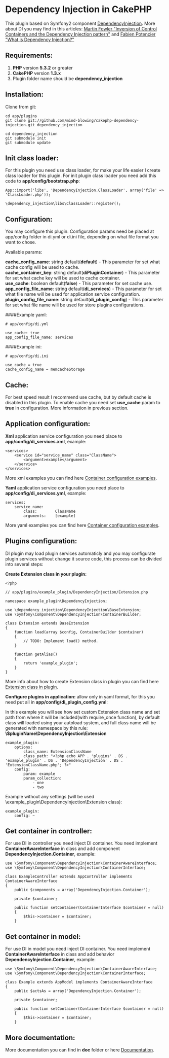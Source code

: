 Dependency Injection in CakePHP
===============================
This plugin based on Symfony2 component [DependencyInjection](https://github.com/symfony/DependencyInjection).
More about DI you may find in this articles: [Martin Fowler "Inversion of Control Containers and the Dependency Injection pattern"](http://martinfowler.com/articles/injection.html) and [Fabien Potencier "What is Dependency Injection?"](http://fabien.potencier.org/article/11/what-is-dependency-injection)


Requirements:
-------------
1. **PHP** version **5.3.2** or greater
2. **CakePHP** version **1.3.x**
3. Plugin folder name should be **dependency_injection**


Installation:
-------------

Clone from git:

    cd app/plugins
    git clone git://github.com/mind-blowing/cakephp-dependency-injection.git dependency_injection

    cd dependency_injection
    git submodule init
    git submodule update



Init class loader:
------------------
For this plugin you need use class loader, for make your life easier I create class loader for this plugin.
For init plugin class loader you need add this code to **app/config/bootstrap.php**:

    App::import('libs', 'DependencyInjection.ClassLoader', array('file' => 'ClassLoader.php'));
    
    \dependency_injection\libs\ClassLoader::register();


Configuration:
--------------
You may configure this plugin. Configuration params need be placed at app/config folder in di.yml or di.ini file, depending on what file format you want to chose.

Available params:

**cache_config_name**: string default(**default**) - This parameter for set what cache config will be used to cache.<br />
**cache_container_key**: string default(**diPluginContainer**) - This parameter for set what cache key will be used to cache container.<br />
**use_cache**: boolean default(**false**) - This parameter for set cache use.<br />
**app_config_file_name**: string default(**di_services**) - This parameter for set what file name will be used for application service configuration.<br />
**plugin_config_file_name**: string default(**di_plugin_config**) - This parameter for set what file name will be used for store plugins configurations.<br />

####Example yaml:

    # app/config/di.yml

    use_cache: true
    app_config_file_name: services


####Example ini:

    # app/config/di.ini

    use_cache = true
    cache_config_name = memcacheStorage


Cache:
------
For best speed result I recommend use cache, but by default cache is disabled in this plugin. To enable cache you need set **use_cache** param to **true** in configuration. More information in previous section.


Application configuration:
-------------------------
**Xml** application service configuration you need place to **app/config/di_services.xml**, example:

    <services>
        <service id="service_name" class="ClassName">
            <argument>example</argument>
        </service>
    </services>
More xml examples you can find here [Container configuration examples](https://github.com/mind-blowing/cakephp-dependency-injection/blob/master/doc/container_configuration_examples.md).


**Yaml** application service configuration you need place to **app/config/di_services.yml**, example:

    services:
        service_name:
            class:        ClassName
            arguments:    [example]
More yaml examples you can find here [Container configuration examples](https://github.com/mind-blowing/cakephp-dependency-injection/blob/master/doc/container_configuration_examples.md).


Plugins configuration:
----------------------

DI plugin may load plugin services automaticly and you may configurate plugin services without change it source code, this process can be divided into several steps:

**Create Extension class in your plugin:**

    <?php

    // app/plugins/example_plugin/DependencyInjection/Extension.php

    namespace example_plugin\DependencyInjection;

    use \dependency_injection\DependencyInjection\BaseExtension;
    use \Symfony\Component\DependencyInjection\ContainerBuilder;

    class Extension extends BaseExtension
    {
        function load(array $config, ContainerBuilder $container)
        {
            // TODO: Implement load() method.
        }

        function getAlias()
        {
            return 'example_plugin';
        }
    }
More info about how to create Extension class in plugin you can find here [Extension class in plugin](https://github.com/mind-blowing/cakephp-dependency-injection/blob/master/doc/extension_class_in_plugin.md).

**Configure plugins in application:** allow only in yaml format, for this you need put all in **app/config/di_plugin_config.yml**:

In this example you will see how set  custom  Extension class name and set path from where it will be included(with require_once function),
by default class will loaded using your autoload system, and full class name will be generated with namespace by this rule: **\\$pluginName\\DependencyInjection\\Extension**

    example_plugin:
        options:
            class_name: ExtensionClassName
            class_path: "<?php echo APP . 'plugins' . DS . 'example_plugin' . DS . 'DependencyInjection' . DS . 'ExtensionClassName.php'; ?>"
        config:
            param: example
            param_collection:
                - one
                - two

Example without any settings (will be used \\example_plugin\\DependencyInjection\\Extension class):

    example_plugin:
        config: ~


Get container in controller:
----------------------------
For use DI in controller you need inject DI container. You need implement **ContainerAwareInterface** in class and add component **DependencyInjection.Container**, example:

    use \Symfony\Component\DependencyInjection\ContainerAwareInterface;
    use \Symfony\Component\DependencyInjection\ContainerInterface;

    class ExampleController extends AppController implements ContainerAwareInterface
    {
        public $components = array('DependencyInjection.Container');

        private $container;

        public function setContainer(ContainerInterface $container = null)
        {
            $this->container = $container;
        }


Get container in model:
-----------------------
For use DI in model you need inject DI container. You need implement **ContainerAwareInterface** in class and add behavior **DependencyInjection.Container**, example:

    use \Symfony\Component\DependencyInjection\ContainerAwareInterface;
    use \Symfony\Component\DependencyInjection\ContainerInterface;

    class Example extends AppModel implements ContainerAwareInterface
    {
        public $actsAs = array('DependencyInjection.Container');

        private $container;

        public function setContainer(ContainerInterface $container = null)
        {
            $this->container = $container;
        }


More documentation:
-------------------

More documentation you can find in **doc** folder or here [Documentation](https://github.com/mind-blowing/cakephp-dependency-injection/blob/master/doc/home.md).